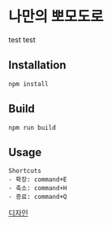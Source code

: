 # 나만의 뽀모도로

test test

## Installation

```
npm install
```

## Build

```
npm run build
```

## Usage

```
Shortcuts
- 확장: command+E
- 축소: command+H
- 종료: command+Q
```

[디자인](https://www.figma.com/file/R5TaVwoGEU8cvXvdFUbJvY/Untitled?node-id=0%3A1)
